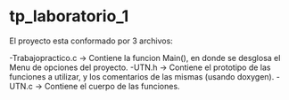 # tp_laboratorio_1
El proyecto esta conformado por 3 archivos:

-Trabajopractico.c -> Contiene la funcion Main(), en donde se desglosa el Menu de opciones del proyecto.
-UTN.h -> Contiene el prototipo de las funciones a utilizar, y los comentarios de las mismas (usando doxygen).
-UTN.c -> Contiene el cuerpo de las funciones.
